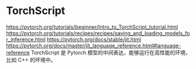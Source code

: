 # TorchScript 


https://pytorch.org/tutorials/beginner/Intro_to_TorchScript_tutorial.html 
https://pytorch.org/tutorials/recipes/recipes/saving_and_loading_models_for_inference.html 
https://pytorch.org/docs/stable/jit.html 
https://pytorch.org/docs/master/jit_language_reference.html#language-reference
TorchScript 是 Pytorch 模型的中间表达，能够运行在高性能的环境，比如 C++ 的环境中。
